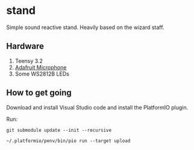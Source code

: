 # stand
Simple sound reactive stand.  Heavily based on the wizard staff.

## Hardware

1. Teensy 3.2
2. [Adafruit Microphone](https://www.adafruit.com/product/1713?gclid=Cj0KCQjwzbv7BRDIARIsAM-A6-0N_Y3rPPO2U0hVi-99e05u9NTAavjTPQEBxR4LVZKZus9y4a0CU98aAgd7EALw_wcB)
3. Some WS2812B LEDs

## How to get going

Download and install Visual Studio code and install the PlatformIO plugin.

Run:

```
git submodule update --init --recursive

~/.platformio/penv/bin/pio run --target upload
```
